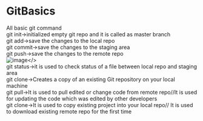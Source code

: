 # GitBasics
All basic git command<br/>
git init->initialized empty git repo and it is called as master branch<br/>
git add->save the changes to the local repo<br/>
git commit->save the changes to the staging area<br/>
git push->save the changes to the remote repo<br/>
 ![image](https://user-images.githubusercontent.com/64672335/235477066-2d2b13b2-4454-4926-8878-981b9f836cb6.png)</><br/>
git status->it is used to check status of a file between local repo and staging area<br/>
git clone->Creates a copy of an existing Git repository on your local machine<br/>
git pull->It is used to pull edited or change code from remote repo//It is used for updating the code which was edited by other developers<br/>
git clone->It is used to copy existing project into your local repo// It is used to download existing remote repo for the first time<br/>





 





